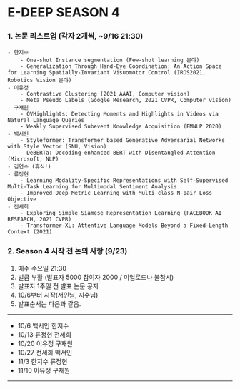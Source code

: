 # E-DEEP SEASON 4

### 1. 논문 리스트업 (각자 2개씩, ~9/16 21:30)
    - 한지수
        - One-shot Instance segmentation (Few-shot learning 분야)
        - Generalization Through Hand-Eye Coordination: An Action Space for Learning Spatially-Invariant Visuomotor Control (IROS2021, Robotics Vision 분야)
    - 이유정
        - Contrastive Clustering (2021 AAAI, Computer vision)
        - Meta Pseudo Labels (Google Research, 2021 CVPR, Computer vision)
    - 구재원
        - QVHighlights: Detecting Moments and Highlights in Videos via Natural Language Queries
        - Weakly Supervised Subevent Knowledge Acquisition (EMNLP 2020)
    - 백서인
        - Styleformer: Transformer based Generative Adversarial Networks with Style Vector (SNU, Vision)
        - DeBERTa: Decoding-enhanced BERT with Disentangled Attention (Microsoft, NLP)
    - 김연수 (휴식!)
    - 류정현
        - Learning Modality-Specific Representations with Self-Supervised Multi-Task Learning for Multimodal Sentiment Analysis
        - Improved Deep Metric Learning with Multi-class N-pair Loss Objective
    - 전세희
        - Exploring Simple Siamese Representation Learning (FACEBOOK AI RESEARCH, 2021 CVPR)
        - Transformer-XL: Attentive Language Models Beyond a Fixed-Length Context (2021)


### 2. Season 4 시작 전 논의 사항 (9/23)

1. 매주 수요일 21:30
2. 벌금 부활 (발표자 5000 참여자 2000 / 미업로드나 불참시)
3. 발표자 1주일 전 발표 논문 공지
4. 10/6부터 시작(서인님, 지수님)
5. 발표순서는 다음과 같음.
-----------------------
- 10/6 백서인 한지수
- 10/13 류정현 전세희
- 10/20 이유정 구재원 
- 10/27 전세희 백서인
- 11/3 한지수 류정현
- 11/10 이유정 구재원
-----------------------
